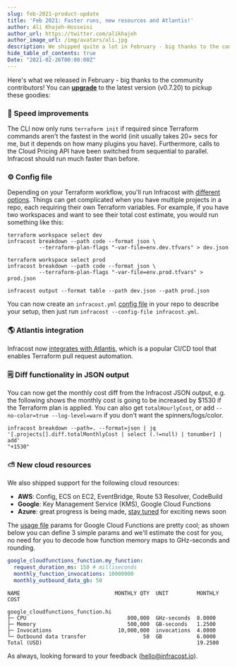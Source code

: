 ```yaml
---
slug: feb-2021-product-update
title: 'Feb 2021: Faster runs, new resources and Atlantis!'
author: Ali Khajeh-Hosseini
author_url: https://twitter.com/alikhajeh
author_image_url: /img/avatars/ali.jpg
description: We shipped quite a lot in February - big thanks to the community contributors! Upgrade to pickup these goodies.
hide_table_of_contents: true
Date: "2021-02-26T00:00:00Z"
---
```


Here's what we released in February - big thanks to the community contributors! You can [**upgrade**](/docs/#1-install-infracost) to the latest version (v0.7.20) to pickup these goodies:

### 🚀 Speed improvements

The CLI now only runs `terraform init` if required since Terraform commands aren't the fastest in the world (init usually takes 20+ secs for me, but it depends on how many plugins you have). Furthermore, calls to the Cloud Pricing API have been switched from sequential to parallel. Infracost should run much faster than before.

### ⚙️ Config file

Depending on your Terraform workflow, you'll run Infracost with [different options](/docs/#usage). Things can get complicated when you have multiple projects in a repo, each requiring their own Terraform variables. For example, if you have two workspaces and want to see their total cost estimate, you would run something like this:

```shell
terraform workspace select dev
infracost breakdown --path code --format json \
          --terraform-plan-flags "-var-file=env.dev.tfvars" > dev.json

terraform workspace select prod
infracost breakdown --path code --format json \
          --terraform-plan-flags "-var-file=env.prod.tfvars" > prod.json

infracost output --format table --path dev.json --path prod.json
```

You can now create an `infracost.yml` [config file](/docs/features/config_file) in your repo to describe your setup, then just run `infracost --config-file infracost.yml`.

### 🌎 Atlantis integration

Infracost now [integrates with Atlantis](/docs/integrations/cicd#atlantis), which is a popular CI/CD tool that enables Terraform pull request automation.

### 🗒️ Diff functionality in JSON output

You can now get the monthly cost diff from the Infracost JSON output, e.g. the following shows the monthly cost is going to be increased by $1530 if the Terraform plan is applied. You can also get `totalHourlyCost`, or add `--no-color=true --log-level=warn` if you don't want the spinners/logs/color.

```
infracost breakdown --path=. --format=json | jq '[.projects[].diff.totalMonthlyCost | select (.!=null) | tonumber] | add'
"+1530"
```

### ⛅ New cloud resources

We also shipped support for the following cloud resources:
- **AWS**: Config, ECS on EC2, EventBridge, Route 53 Resolver, CodeBuild
- **Google**: Key Management Service (KMS), Google Cloud Functions
- **Azure**: great progress is being made, [stay tuned](https://github.com/infracost/infracost/issues/64) for exciting news soon

The [usage file](/docs/features/usage_based_resources) params for Google Cloud Functions are pretty cool; as shown below you can define 3 simple params and we'll estimate the cost for you, no need for you to decode how function memory maps to GHz-seconds and rounding.

```yml
google_cloudfunctions_function.my_function:
  request_duration_ms: 150 # milliseconds
  monthly_function_invocations: 10000000
  monthly_outbound_data_gb: 50
```

```
NAME                              MONTHLY QTY  UNIT         MONTHLY COST

google_cloudfunctions_function.hi
├─ CPU                                800,000  GHz-seconds  8.0000
├─ Memory                             500,000  GB-seconds   1.2500
├─ Invocations                     10,000,000  invocations  4.0000
└─ Outbound data transfer                  50  GB           6.0000
Total (USD)                                                 19.2500
```

As always, looking forward to your feedback ([hello@infracost.io](mailto:hello@infracost.io)).
